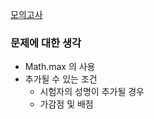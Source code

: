 [모의고사](https://programmers.co.kr/learn/courses/30/lessons/42840)

### 문제에 대한 생각
- Math.max 의 사용
- 추가될 수 있는 조건
    - 시험자의 성명이 추가될 경우
    - 가감점 및 배점